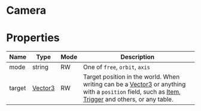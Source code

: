# Camera

# Properties
| Name | Type | Mode | Description |
| ---- | ---- | ---- | ---- |
| mode | string | RW | One of `free`, `orbit`, `axis` |
| target | [Vector3](vector3.md) | RW | Target position in the world. When writing can be a [Vector3](vector3.md) or anything with a `position` field, such as [Item](item.md), [Trigger](trigger.md) and others, or any table. |